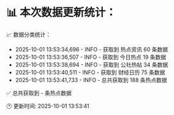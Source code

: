 📊 本次数据更新统计：
==========================

📈 数据分类统计：
- 2025-10-01 13:53:34,696 - INFO - 获取到 热点资讯 60 条数据
- 2025-10-01 13:53:36,507 - INFO - 获取到 今日热点 19 条数据
- 2025-10-01 13:53:38,694 - INFO - 获取到 公社热帖 34 条数据
- 2025-10-01 13:53:40,511 - INFO - 获取到 财经日历 75 条数据
- 2025-10-01 13:53:41,733 - INFO - 总共获取到 188 条热点数据

✅ 总共获取到 - 条热点数据

🕐 更新时间: 2025-10-01 13:53:41
